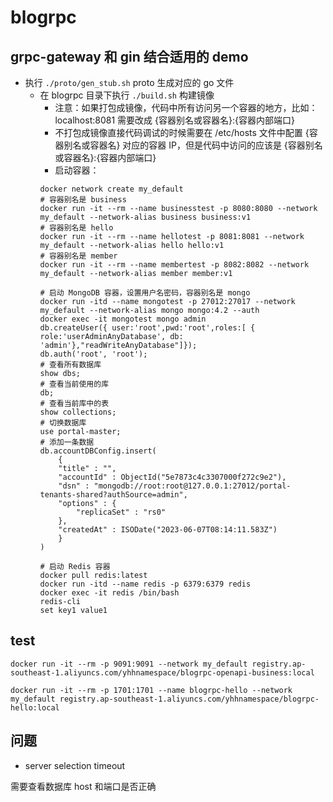 # blogrpc

## grpc-gateway 和 gin 结合适用的 demo

- 执行 `./proto/gen_stub.sh` proto 生成对应的 go 文件
  - 在 blogrpc 目录下执行 `./build.sh` 构建镜像
    - 注意：如果打包成镜像，代码中所有访问另一个容器的地方，比如：localhost:8081 需要改成 {容器别名或容器名}:{容器内部端口}
    - 不打包成镜像直接代码调试的时候需要在 /etc/hosts 文件中配置 {容器别名或容器名} 对应的容器 IP，但是代码中访问的应该是 {容器别名或容器名}:{容器内部端口}
    - 启动容器：
    ```shell
    docker network create my_default
    # 容器别名是 business
    docker run -it --rm --name businesstest -p 8080:8080 --network my_default --network-alias business business:v1
    # 容器别名是 hello
    docker run -it --rm --name hellotest -p 8081:8081 --network my_default --network-alias hello hello:v1
    # 容器别名是 member
    docker run -it --rm --name membertest -p 8082:8082 --network my_default --network-alias member member:v1
  
    # 启动 MongoDB 容器，设置用户名密码，容器别名是 mongo
    docker run -itd --name mongotest -p 27012:27017 --network my_default --network-alias mongo mongo:4.2 --auth
    docker exec -it mongotest mongo admin
    db.createUser({ user:'root',pwd:'root',roles:[ { role:'userAdminAnyDatabase', db: 'admin'},"readWriteAnyDatabase"]});
    db.auth('root', 'root');
    # 查看所有数据库
    show dbs;
    # 查看当前使用的库
    db;
    # 查看当前库中的表
    show collections;
    # 切换数据库
    use portal-master;
    # 添加一条数据
    db.accountDBConfig.insert(
        {
        "title" : "",
        "accountId" : ObjectId("5e7873c4c3307000f272c9e2"),
        "dsn" : "mongodb://root:root@127.0.0.1:27012/portal-tenants-shared?authSource=admin",
        "options" : {
            "replicaSet" : "rs0"
        },
        "createdAt" : ISODate("2023-06-07T08:14:11.583Z")
        }
    )
  
    # 启动 Redis 容器
    docker pull redis:latest
    docker run -itd --name redis -p 6379:6379 redis
    docker exec -it redis /bin/bash
    redis-cli
    set key1 value1
    ```
  
## test

```shell
docker run -it --rm -p 9091:9091 --network my_default registry.ap-southeast-1.aliyuncs.com/yhhnamespace/blogrpc-openapi-business:local

docker run -it --rm -p 1701:1701 --name blogrpc-hello --network my_default registry.ap-southeast-1.aliyuncs.com/yhhnamespace/blogrpc-hello:local
```

## 问题

- server selection timeout

需要查看数据库 host 和端口是否正确